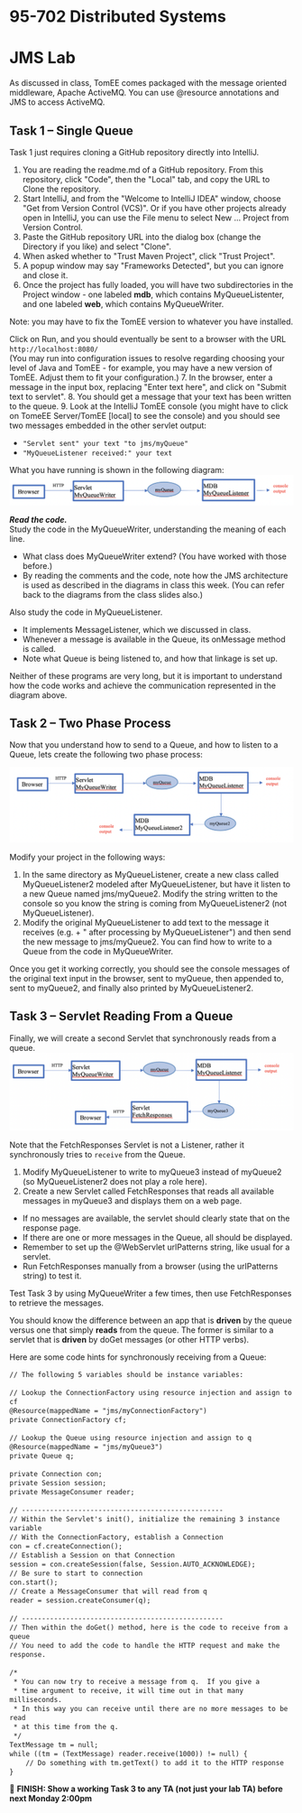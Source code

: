 # 95-702 Distributed Systems
# JMS Lab

As discussed in class, TomEE comes packaged with the message oriented middleware, Apache ActiveMQ.  You can use @resource annotations and JMS to access ActiveMQ.
## Task 1 – Single Queue

Task 1 just requires cloning a GitHub repository directly into IntelliJ.

1. You are reading the readme.md of a GitHub repository. From this repository, click "Code", then the "Local" tab, and copy the URL to Clone the repository.
2. Start IntelliJ, and from the "Welcome to IntelliJ IDEA" window, choose "Get from Version Control (VCS)".  Or if you have other projects already open in IntelliJ, you can use the File menu to select New ... Project from Version Control.
3. Paste the GitHub repository URL into the dialog box (change the Directory if you like) and select "Clone".
4. When asked whether to "Trust Maven Project", click "Trust Project".
5. A popup window may say "Frameworks Detected", but you can ignore and close it.
6. Once the project has fully loaded, you will have two subdirectories in the Project window - one labeled **mdb**, which contains MyQueueListenter, and one labeled **web**, which contains MyQueueWriter. 

Note: you may have to fix the TomEE version to whatever you have installed.

Click on Run, and you should eventually be sent to a browser with the URL `http://localhost:8080/`  
(You may run into configuration issues to resolve regarding choosing your level of Java and TomEE - for example, you may have a new version of TomEE. Adjust them to fit your configuration.)
7. In the browser, enter a message in the input box, replacing "Enter text here", and click on "Submit text to servlet".
8. You should get a message that your text has been written to the queue.
9. Look at the IntelliJ TomEE console (you might have to click on TomeEE Server/TomEE [local] to see the console) and you should see two messages embedded in the other servlet output:
 - `"Servlet sent" your text "to jms/myQueue"`
 - `"MyQueueListener received:" your text`

What you have running is shown in the following diagram:
 ![Task 1 Flow](diagrams/task1.png)        

**_Read the code._**  
Study the code in the MyQueueWriter, understanding the meaning of each line.
 - What class does MyQueueWriter extend? (You have worked with those before.)  
 - By reading the comments and the code, note how the JMS architecture is used as described in the diagrams in class this week.  (You can refer back to the diagrams from the class slides also.)

Also study the code in MyQueueListener.
 - It implements MessageListener, which we discussed in class.  
 - Whenever a message is available in the Queue, its onMessage method is called.  
 - Note what Queue is being listened to, and how that linkage is set up.

Neither of these programs are very long, but it is important to understand how the code works and achieve the communication represented in the diagram above.

## Task 2 – Two Phase Process

Now that you understand how to send to a Queue, and how to listen to a Queue, lets create the following two phase process:

![Task 2 Flow](diagrams/task2.png)

Modify your project in the following ways:
1. In the same directory as MyQueueListener, create a new class called MyQueueListener2 modeled after MyQueueListener, but have it listen to a new Queue named jms/myQueue2. Modify the string written to the console so you know the string is coming from MyQueueListener2 (not MyQueueListener).
2. Modify the original MyQueueListener to add text to the message it receives (e.g. <received text> + " after processing by MyQueueListener") and then send the new message to jms/myQueue2. You can find how to write to a Queue from the code in MyQueueWriter.

Once you get it working correctly, you should see the console messages of the original text input in the browser, sent to myQueue, then appended to, sent to myQueue2, and finally also printed by MyQueueListener2.

## Task 3 – Servlet Reading From a Queue

Finally, we will create a second Servlet that synchronously reads from a queue.
![Task 3 Flow](diagrams/task3.png)

Note that the FetchResponses Servlet is not a Listener, rather it synchronously tries to `receive` from the Queue.

1. Modify MyQueueListener to write to myQueue3 instead of myQueue2 (so MyQueueListener2 does not play a role here).
2. Create a new Servlet called FetchResponses that reads all available messages in myQueue3 and displays them on a web page.  
 - If no messages are available, the servlet should clearly state that on the response page.
 - If there are one or more messages in the Queue, all should be displayed.
 - Remember to set up the @WebServlet urlPatterns string, like usual for a servlet.
 - Run FetchResponses manually from a browser (using the urlPatterns string) to test it.

 Test Task 3 by using MyQueueWriter a few times, then use FetchResponses to retrieve the messages.  

 You should know the difference between an app that is **driven** by the queue versus one that simply **reads** from the queue. The former is similar to a servlet that is **driven** by doGet messages (or other HTTP verbs).

 Here are some code hints for synchronously receiving from a Queue:

```
// The following 5 variables should be instance variables:

// Lookup the ConnectionFactory using resource injection and assign to cf
@Resource(mappedName = "jms/myConnectionFactory")
private ConnectionFactory cf;

// Lookup the Queue using resource injection and assign to q
@Resource(mappedName = "jms/myQueue3")
private Queue q;

private Connection con;
private Session session;
private MessageConsumer reader;

// --------------------------------------------------
// Within the Servlet's init(), initialize the remaining 3 instance variable
// With the ConnectionFactory, establish a Connection
con = cf.createConnection();
// Establish a Session on that Connection
session = con.createSession(false, Session.AUTO_ACKNOWLEDGE);
// Be sure to start to connection
con.start();
// Create a MessageConsumer that will read from q
reader = session.createConsumer(q);

// --------------------------------------------------
// Then within the doGet() method, here is the code to receive from a queue
// You need to add the code to handle the HTTP request and make the response.

/*
 * You can now try to receive a message from q.  If you give a
 * time argument to receive, it will time out in that many milliseconds.
 * In this way you can receive until there are no more messages to be read
 * at this time from the q.
 */
TextMessage tm = null;
while ((tm = (TextMessage) reader.receive(1000)) != null) {
    // Do something with tm.getText() to add it to the HTTP response
}

```
:checkered_flag: **FINISH: Show a working Task 3 to any TA (not just your lab TA) before next Monday 2:00pm**
